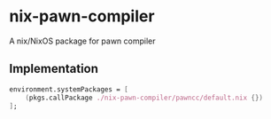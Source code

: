 # nix-pawn-compiler
A nix/NixOS package for pawn compiler

## Implementation
```nix
environment.systemPackages = [
    (pkgs.callPackage ./nix-pawn-compiler/pawncc/default.nix {})
];
```

